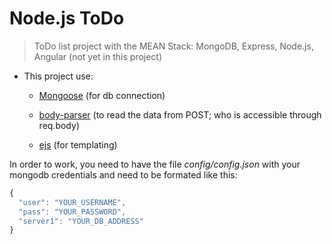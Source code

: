 # Node.js ToDo

> ToDo list project with the MEAN Stack: MongoDB, Express, Node.js, Angular (not yet in this project)

- This project use:

  - [Mongoose](https://mongoosejs.com/) (for db connection)
  
  - [body-parser](https://expressjs.com/en/resources/middleware/body-parser.html) (to read the data from POST; who is accessible through req.body)

  - [ejs](https://ejs.co) (for templating)

In order to work, you need to have the file *config/config.json* with your mongodb credentials and need to be formated like this:

```javascript
{
  "user": "YOUR_USERNAME",
  "pass": "YOUR_PASSWORD",
  "server1": "YOUR_DB_ADDRESS"
}
```
